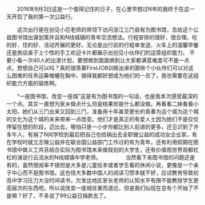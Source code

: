 　　2016年9月3日这是一个值得记住的日子，在心里早想过N年的我终于在这一天开启了我的第一次公益行。

　　这次出行是在创见小花老师的带领下访问浙江三门县有为图书馆，去给这个公益图书馆出谋划策并且和N线城镇的青年交流想法。行程安排的很好，很合理。吃
的好、住的好、活动开展的更好。无论是出行前的行程单发送、火车上的温馨早餐还是旅店桌子上个性的手工欢迎卡片都展示出创见小伙伴们的运营组织能力。
不要小看一次40人的出游计划，要想做到面面俱到让大家都满意难度可不是一点点。想想自己可以吗？真的很羡慕FirstJOB训练出来的那些个小伙伴们可以对这么困难的任务运筹帷幄在胸中，搞得我都好想成为他们的一员了，我也需要在这组织能力方面的锻炼啊。

　　“一座图书馆，改变一座城”这是有为图书馆的一句话，也是我本次感受最深的一个点。其实一直想为家乡做点什么但是结果却是什么都没做。再看看二妹看看小太阳，她们从三门出来又回到三门，准备用十年甚至更长的青春为这个城为这个城的文化为这个城的未来带来一点改变。他们才是真正的有爱人士因为她们不是仅仅停留在想的阶段，迈出去，哪怕只是一小步你都比别人前进的更多。还见识到了许多牛人，有捐了N间学校到最后把自己也给捐出去全职做公益的成功女企业家，有在学校时就立志做公益并在联合国公益部门工作过的有为青年，还有利用假期在图书馆中做义工并且结合实际为图书馆未来做规划的大学生，还有价值观世界观都杠杠的演说行云流水的N线城镇中学老师。
　　
　　当然看下来图书馆的问题还是有的，虽然借阅率不错但是大多是儿童绘本或者学生看的休闲小说，更像是一个亲子中心而不是图书馆。这也怪大多数中国人的阅读习惯本就不好，应试教育导致初高中学习压力大没时间读书，欠发达地区家长老师的认知水平有限不能教授学生更高层次的东西吧。所以说改变一座城任重而道远，但是我们仙现在总有个开始了不是嘛？好了，不多说了99公益日捐款去了。

　　
